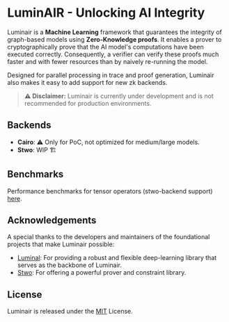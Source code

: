 # LuminAIR - Unlocking AI Integrity

Luminair is a **Machine Learning** framework that guarantees the integrity of graph-based models using **Zero-Knowledge proofs**. 
It enables a prover to cryptographically prove that the AI model's computations have been executed correctly. 
Consequently, a verifier can verify these proofs much faster and with fewer resources than by naively re-running the model.

Designed for parallel processing in trace and proof generation, Luminair also makes it easy to add support for new zk backends.

> **⚠️ Disclaimer:** Luminair is currently under development and is not recommended for production environments.

## Backends

- **Cairo**: ⚠️ Only for PoC, not optimized for medium/large models.
- **Stwo**: WIP 🏗️

## Benchmarks

Performance benchmarks for tensor operators (stwo-backend support) [here](https://gizatechxyz.github.io/Luminair/).

## Acknowledgements

A special thanks to the developers and maintainers of the foundational projects that make Luminair possible:

- [Luminal](https://github.com/jafioti/luminal): For providing a robust and flexible deep-learning library that serves as the backbone of Luminair.
- [Stwo](https://github.com/starkware-libs/stwo): For offering a powerful prover and constraint library.

## License

Luminair is released under the [MIT](https://opensource.org/license/mit) License.
